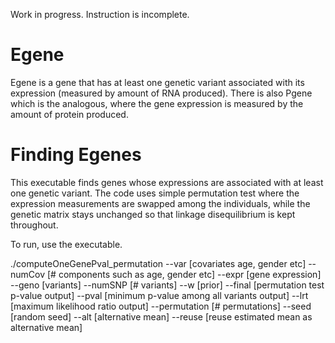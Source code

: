 Work in progress. Instruction is incomplete. 

# Egene 
Egene is a gene that has at least one genetic variant associated with its expression (measured by amount of RNA produced). There is also Pgene which is the analogous, where the gene expression is measured by the amount of protein produced. 

# Finding Egenes
This executable finds genes whose expressions are associated with at least one genetic variant. The code uses simple permutation test where the expression measurements are swapped among the individuals, while the genetic matrix stays unchanged so that linkage disequilibrium is kept throughout. 

To run, use the executable.  

./computeOneGenePval_permutation 
            --var [covariates age, gender etc]
            --numCov [# components such as age, gender etc] 
            --expr [gene expression] 
            --geno [variants] 
            --numSNP [# variants] 
            --w [prior]
            --final [permutation test p-value output] 
            --pval [minimum p-value among all variants output] 
            --lrt [maximum likelihood ratio output] 
            --permutation [# permutations] 
            --seed [random seed] 
            --alt [alternative mean] 
            --reuse [reuse estimated mean as alternative mean] 
            
